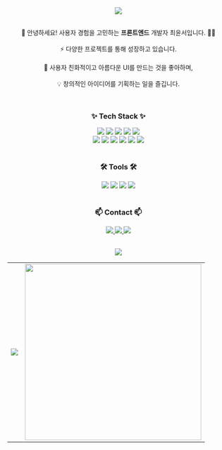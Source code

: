 <div align="center">
  <img src="https://capsule-render.vercel.app/api?type=wave&color=auto&height=180&section=header&text=Yunseo's%20Github&fontSize=80" />
</div>

<br />

<p align="center">
  🚀 안녕하세요! 사용자 경험을 고민하는 <b>프론트엔드</b> 개발자 최윤서입니다. 👩‍🚀  
  <br />
  <br />
  ⚡ 다양한 프로젝트를 통해 성장하고 있습니다.  
  <br />
  <br />
  🎨 사용자 친화적이고 아름다운 UI를 만드는 것을 좋아하며,  
  <br />
  <br />
  💡 창의적인 아이디어를 기획하는 일을 즐깁니다.  
</p>

<br />

<h3 align="center">✨ Tech Stack ✨</h3>
<div align="center"> 
  <img src="https://img.shields.io/badge/html5-E34F26?style=for-the-badge&logo=html5&logoColor=white"> 
  <img src="https://img.shields.io/badge/css-1572B6?style=for-the-badge&logo=css3&logoColor=white"> 
  <img src="https://img.shields.io/badge/javascript-F7DF1E?style=for-the-badge&logo=javascript&logoColor=black"> 
  <img src="https://img.shields.io/badge/jquery-0769AD?style=for-the-badge&logo=jquery&logoColor=white">
  <img src="https://img.shields.io/badge/typescript-007ACC.svg?style=for-the-badge&logo=typescript&logoColor=white">
  <br />
  <img src="https://img.shields.io/badge/react-61DAFB?style=for-the-badge&logo=react&logoColor=black"> 
  <img src="https://img.shields.io/badge/vue.js-4FC08D?style=for-the-badge&logo=vue.js&logoColor=white">
  <img src="https://img.shields.io/badge/bootstrap-7952B3?style=for-the-badge&logo=bootstrap&logoColor=white">
  <img src="https://img.shields.io/badge/tailwindcss-38B2AC?style=for-the-badge&logo=tailwindcss&logoColor=white">
  <img src="https://img.shields.io/badge/python-3776AB?style=for-the-badge&logo=python&logoColor=white"> 
  <img src="https://img.shields.io/badge/node.js-339933?style=for-the-badge&logo=node.js&logoColor=white">
</div>

<br />

<h3 align="center">🛠 Tools 🛠</h3>
<div align="center">
  <img src="https://img.shields.io/badge/figma-F24E1E.svg?style=for-the-badge&logo=figma&logoColor=white">
  <img src="https://img.shields.io/badge/github-181717.svg?style=for-the-badge&logo=github&logoColor=white">
  <img src="https://img.shields.io/badge/Notion-F3F3F3.svg?style=for-the-badge&logo=notion&logoColor=black">
  <img src="https://img.shields.io/badge/slack-4A154B?style=for-the-badge&logo=slack&logoColor=white">
</div>

<br />

<h3 align="center">📫 Contact 📫</h3>
<p align="center">
  <a href="https://github.com/cj2174" target="_blank">
    <img src="https://img.shields.io/badge/GitHub-181717?style=for-the-badge&logo=github&logoColor=white" />
  </a>  
  <a href="https://yo09.tistory.com/" target="_blank">
    <img src="https://img.shields.io/badge/Blog-000000?style=for-the-badge&logo=tistory&logoColor=white" />
  </a>  
  <a href="mailto:cj2174@naver.com">
    <img src="https://img.shields.io/badge/Email-cd3a2f?style=for-the-badge&logo=gmail&logoColor=white" />
  </a>
</p>

<br />

<div align="center">
  <img src="https://capsule-render.vercel.app/api?type=wave&color=auto&height=180&reversal=true&section=footer&fontSize=80" />
</div>

<div align="center">
  <table>
    <tr>
      <td>
        <!-- GitHub Stats -->
        <img src="https://github-readme-stats.vercel.app/api?username=cj2174&show_icons=true&theme=dracula" />
      </td>
      <td>
        <!-- GitHub Top Languages -->
        <a href="https://github.com/cj2174/cj2174">
          <img src="https://github-readme-stats.vercel.app/api/top-langs/?username=cj2174&langs_count=10&layout=compact&theme=white" width="400" />
        </a>
      </td>
    </tr>
  </table>
</div>
